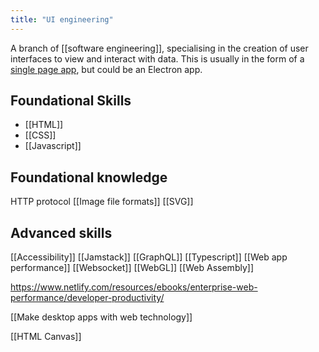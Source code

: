 ```yaml
---
title: "UI engineering"
---
```

A branch of [[software engineering]], specialising in the creation of user interfaces to view and interact with data. This is usually in the form of a [single page app](notes/SPA), but could be an Electron app.

## Foundational Skills

- [[HTML]]
- [[CSS]]
- [[Javascript]]

## Foundational knowledge

HTTP protocol
[[Image file formats]]
[[SVG]]

## Advanced skills

[[Accessibility]]
[[Jamstack]]
[[GraphQL]]
[[Typescript]]
[[Web app performance]]
[[Websocket]]
[[WebGL]]
[[Web Assembly]] 

https://www.netlify.com/resources/ebooks/enterprise-web-performance/developer-productivity/

[[Make desktop apps with web technology]]

[[HTML Canvas]]